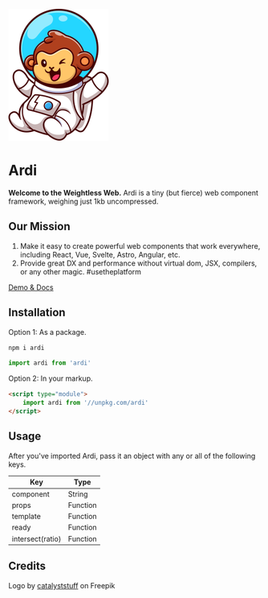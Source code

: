 ![](https://raw.githubusercontent.com/jameslovallo/ardi/master/docs/assets/svg/ardi.svg)

# Ardi

**Welcome to the Weightless Web.** Ardi is a tiny (but fierce) web component framework, weighing just 1kb uncompressed.

## Our Mission

1. Make it easy to create powerful web components that work everywhere, including React, Vue, Svelte, Astro, Angular, etc.
2. Provide great DX and performance without virtual dom, JSX, compilers, or any other magic. #usetheplatform

[Demo & Docs](https://ardi.netlify.app)

## Installation

Option 1: As a package.

```sh
npm i ardi
```

```js
import ardi from 'ardi'
```

Option 2: In your markup.

```html
<script type="module">
	import ardi from '//unpkg.com/ardi'
</script>
```

## Usage

After you've imported Ardi, pass it an object with any or all of the following keys.

| Key              | Type     |
| ---------------- | -------- |
| component        | String   |
| props            | Function |
| template         | Function |
| ready            | Function |
| intersect(ratio) | Function |

## Credits

Logo by [catalyststuff](https://www.freepik.com/free-vector/cute-monkey-astronaut-floating-cartoon-vector-icon-illustration-animal-technology-icon-concept-isolated-premium-vector-flat-cartoon-style_17121208.htm#query=monkey&position=45&from_view=author) on Freepik
